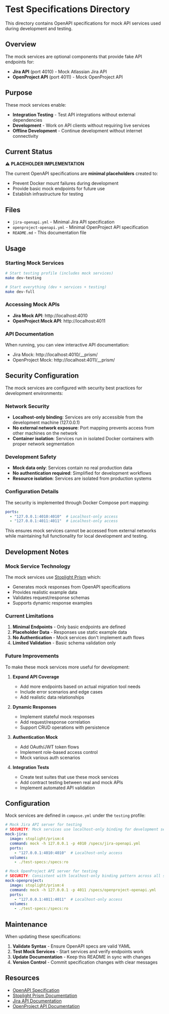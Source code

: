 # Test Specifications Directory

This directory contains OpenAPI specifications for mock API services used during development and testing.

## Overview

The mock services are optional components that provide fake API endpoints for:
- **Jira API** (port 4010) - Mock Atlassian Jira API
- **OpenProject API** (port 4011) - Mock OpenProject API

## Purpose

These mock services enable:
- **Integration Testing** - Test API integrations without external dependencies
- **Development** - Work on API clients without requiring live services
- **Offline Development** - Continue development without internet connectivity

## Current Status

⚠️ **PLACEHOLDER IMPLEMENTATION**

The current OpenAPI specifications are **minimal placeholders** created to:
- Prevent Docker mount failures during development
- Provide basic mock endpoints for future use
- Establish infrastructure for testing

## Files

- `jira-openapi.yml` - Minimal Jira API specification
- `openproject-openapi.yml` - Minimal OpenProject API specification
- `README.md` - This documentation file

## Usage

### Starting Mock Services

```bash
# Start testing profile (includes mock services)
make dev-testing

# Start everything (dev + services + testing)
make dev-full
```

### Accessing Mock APIs

- **Jira Mock API**: http://localhost:4010
- **OpenProject Mock API**: http://localhost:4011

### API Documentation

When running, you can view interactive API documentation:
- Jira Mock: http://localhost:4010/__prism/
- OpenProject Mock: http://localhost:4011/__prism/

## Security Configuration

The mock services are configured with security best practices for development environments:

### Network Security
- **Localhost-only binding**: Services are only accessible from the development machine (127.0.0.1)
- **No external network exposure**: Port mapping prevents access from other machines on the network
- **Container isolation**: Services run in isolated Docker containers with proper network segmentation

### Development Safety
- **Mock data only**: Services contain no real production data
- **No authentication required**: Simplified for development workflows
- **Resource isolation**: Services are isolated from production systems

### Configuration Details
The security is implemented through Docker Compose port mapping:
```yaml
ports:
  - "127.0.0.1:4010:4010"  # Localhost-only access
  - "127.0.0.1:4011:4011"  # Localhost-only access
```

This ensures mock services cannot be accessed from external networks while maintaining full functionality for local development and testing.

## Development Notes

### Mock Service Technology

The mock services use [Stoplight Prism](https://github.com/stoplightio/prism) which:
- Generates mock responses from OpenAPI specifications
- Provides realistic example data
- Validates request/response schemas
- Supports dynamic response examples

### Current Limitations

1. **Minimal Endpoints** - Only basic endpoints are defined
2. **Placeholder Data** - Responses use static example data
3. **No Authentication** - Mock services don't implement auth flows
4. **Limited Validation** - Basic schema validation only

### Future Improvements

To make these mock services more useful for development:

1. **Expand API Coverage**
   - Add more endpoints based on actual migration tool needs
   - Include error scenarios and edge cases
   - Add realistic data relationships

2. **Dynamic Responses**
   - Implement stateful mock responses
   - Add request/response correlation
   - Support CRUD operations with persistence

3. **Authentication Mock**
   - Add OAuth/JWT token flows
   - Implement role-based access control
   - Mock various auth scenarios

4. **Integration Tests**
   - Create test suites that use these mock services
   - Add contract testing between real and mock APIs
   - Implement automated API validation

## Configuration

Mock services are defined in `compose.yml` under the `testing` profile:

```yaml
# Mock Jira API server for testing
# SECURITY: Mock services use localhost-only binding for development security
mock-jira:
  image: stoplight/prism:4
  command: mock -h 127.0.0.1 -p 4010 /specs/jira-openapi.yml
  ports:
    - "127.0.0.1:4010:4010"  # Localhost-only access
  volumes:
    - ./test-specs:/specs:ro

# Mock OpenProject API server for testing
# SECURITY: Consistent with localhost-only binding pattern across all services
mock-openproject:
  image: stoplight/prism:4
  command: mock -h 127.0.0.1 -p 4011 /specs/openproject-openapi.yml
  ports:
    - "127.0.0.1:4011:4011"  # Localhost-only access
  volumes:
    - ./test-specs:/specs:ro
```

## Maintenance

When updating these specifications:

1. **Validate Syntax** - Ensure OpenAPI specs are valid YAML
2. **Test Mock Services** - Start services and verify endpoints work
3. **Update Documentation** - Keep this README in sync with changes
4. **Version Control** - Commit specification changes with clear messages

## Resources

- [OpenAPI Specification](https://swagger.io/specification/)
- [Stoplight Prism Documentation](https://meta.stoplight.io/docs/prism/)
- [Jira API Documentation](https://developer.atlassian.com/cloud/jira/platform/rest/v3/)
- [OpenProject API Documentation](https://www.openproject.org/docs/api/)
